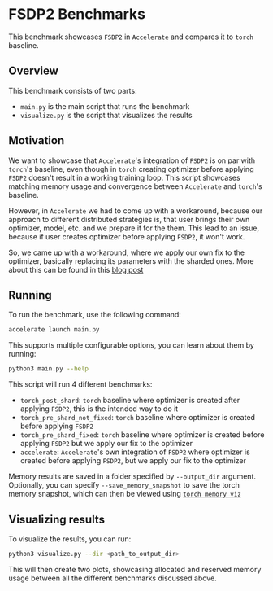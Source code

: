 # FSDP2 Benchmarks

This benchmark showcases `FSDP2` in `Accelerate` and compares it to `torch` baseline.

## Overview

This benchmark consists of two parts:
- `main.py` is the main script that runs the benchmark
- `visualize.py` is the script that visualizes the results

## Motivation

We want to showcase that `Accelerate`'s integration of `FSDP2` is on par with `torch`'s baseline, even though in `torch` creating optimizer before applying `FSDP2` doesn't result in a working training loop.
This script showcases matching memory usage and convergence between `Accelerate` and `torch`'s baseline.

However, in `Accelerate` we had to come up with a workaround, because our approach to different distributed strategies is, that user brings their own optimizer, model, etc. and we prepare it for the them. This lead to an issue, because if user creates optimizer before applying `FSDP2`, it won't work.

So, we came up with a workaround, where we apply our own fix to the optimizer, basically replacing its parameters with the sharded ones. More about this can be found in this [blog post](TODO)

## Running

To run the benchmark, use the following command:

```bash
accelerate launch main.py
```

This supports multiple configurable options, you can learn about them by running:
```bash
python3 main.py --help
```

This script will run 4 different benchmarks:
- `torch_post_shard`: `torch` baseline where optimizer is created after applying `FSDP2`, this is the intended way to do it
- `torch_pre_shard_not_fixed`: `torch` baseline where optimizer is created before applying `FSDP2`
- `torch_pre_shard_fixed`: `torch` baseline where optimizer is created before applying `FSDP2` but we apply our fix to the optimizer
- `accelerate`: `Accelerate`'s own integration of `FSDP2` where optimizer is created before applying `FSDP2`, but we apply our fix to the optimizer

Memory results are saved in a folder specified by `--output_dir` argument.
Optionally, you can specify `--save_memory_snapshot` to save the torch memory snapshot, which can then be viewed using [`torch memory viz`](https://pytorch.org/memory_viz)

## Visualizing results

To visualize the results, you can run:

```bash
python3 visualize.py --dir <path_to_output_dir>
```

This will then create two plots, showcasing allocated and reserved memory usage between all the different benchmarks discussed above.



